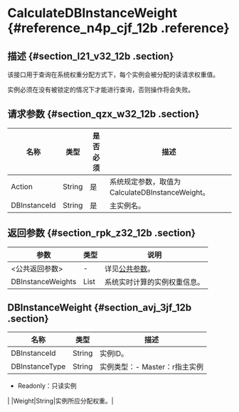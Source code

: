 # CalculateDBInstanceWeight {#reference_n4p_cjf_12b .reference}

## 描述 {#section_l21_v32_12b .section}

该接口用于查询在系统权重分配方式下，每个实例会被分配的读请求权重值。

实例必须在没有被锁定的情况下才能进行查询，否则操作将会失败。

## 请求参数 {#section_qzx_w32_12b .section}

|名称|类型|是否必须|描述|
|--|--|----|--|
|Action|String|是|系统规定参数，取值为CalculateDBInstanceWeight。|
|DBInstanceId|String|是|主实例名。|

## 返回参数 {#section_rpk_z32_12b .section}

|参数|类型|说明|
|--|--|--|
|<公共返回参数\>|-|详见[公共参数](intl.zh-CN/API参考/使用API/公共参数.md#)。|
|DBInstanceWeights|List|系统实时计算的实例权重信息。|

## DBInstanceWeight {#section_avj_3jf_12b .section}

|名称|类型|描述|
|--|--|--|
|DBInstanceId|String|实例ID。|
|DBInstanceType|String|实例类型：-   Master：r指主实例
-   Readonly：只读实例

|
|Weight|String|实例所应分配权重。|

